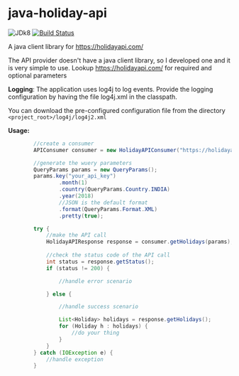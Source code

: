 # java-holiday-api

![JDk8](https://camo.githubusercontent.com/96ab5485a7f1b4b9aa2b2fae1113ba9c9346bfbc/68747470733a2f2f696d672e736869656c64732e696f2f62616467652f4a444b2d312e382d79656c6c6f772e737667) [![Build Status](https://travis-ci.org/agogs/java-holiday-api.svg?branch=master)](https://travis-ci.org/agogs/java-holiday-api)

A java client library for https://holidayapi.com/

The API provider doesn't have a java client library, so I developed one and it is very simple to use. Lookup https://holidayapi.com/ for required and optional parameters

**Logging**: The application uses log4j to log events. 
Provide the logging configuration by having the file log4j.xml in the classpath. 

You can download the pre-configured configuration file from the directory `<project_root>/log4j/log4j2.xml` 

**Usage:**

```java
        //create a consumer
        APIConsumer consumer = new HolidayAPIConsumer("https://holidayapi.com/v1/holidays");

        //generate the wuery parameters
        QueryParams params = new QueryParams();
        params.key("your_api_key")
                .month(1)
                .country(QueryParams.Country.INDIA)
                .year(2018)
                //JSON is the default format
                .format(QueryParams.Format.XML)
                .pretty(true);

        try {
            //make the API call
            HolidayAPIResponse response = consumer.getHolidays(params);
            
            //check the status code of the API call
            int status = response.getStatus();
            if (status != 200) {

                //handle error scenario

            } else {

                //handle success scenario

                List<Holiday> holidays = response.getHolidays();
                for (Holiday h : holidays) {
                    //do your thing
                }
            }
        } catch (IOException e) {
            //handle exception
        }
```
